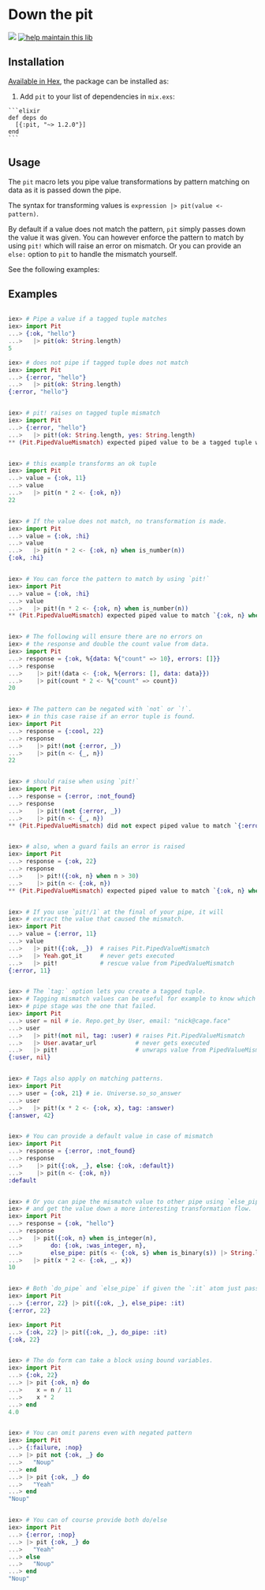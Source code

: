 # Down the pit

<a href="https://travis-ci.org/vic/pit"><img src="https://travis-ci.org/vic/pit.svg"></a>
[![help maintain this lib](https://img.shields.io/badge/looking%20for%20maintainer-DM%20%40vborja-663399.svg)](https://twitter.com/vborja)


## Installation

[Available in Hex](https://hex.pm/packages/pit), the package can be installed as:

  1. Add `pit` to your list of dependencies in `mix.exs`:

    ```elixir
    def deps do
      [{:pit, "~> 1.2.0"}]
    end
    ```

## Usage

The `pit` macro lets you pipe value transformations by pattern matching
on data as it is passed down the pipe.

The syntax for transforming values is `expression |> pit(value <- pattern)`.

By default if a value does not match the pattern, `pit` simply passes down
the value it was given. You can however enforce the pattern
to match by using `pit!` which will raise an error on mismatch. Or you
can provide an `else:` option to `pit` to handle the mismatch yourself.

See the following examples:

## Examples

```elixir

iex> # Pipe a value if a tagged tuple matches
iex> import Pit
...> {:ok, "hello"}
...>   |> pit(ok: String.length)
5

iex> # does not pipe if tagged tuple does not match
iex> import Pit
...> {:error, "hello"}
...>   |> pit(ok: String.length)
{:error, "hello"}


iex> # pit! raises on tagged tuple mismatch
iex> import Pit
...> {:error, "hello"}
...>   |> pit!(ok: String.length, yes: String.length)
** (Pit.PipedValueMismatch) expected piped value to be a tagged tuple with one of keys `[:ok, :yes]` but got `{:error, "hello"}`


iex> # this example transforms an ok tuple
iex> import Pit
...> value = {:ok, 11}
...> value
...>   |> pit(n * 2 <- {:ok, n})
22


iex> # If the value does not match, no transformation is made.
iex> import Pit
...> value = {:ok, :hi}
...> value
...>   |> pit(n * 2 <- {:ok, n} when is_number(n))
{:ok, :hi}


iex> # You can force the pattern to match by using `pit!`
iex> import Pit
...> value = {:ok, :hi}
...> value
...>   |> pit!(n * 2 <- {:ok, n} when is_number(n))
** (Pit.PipedValueMismatch) expected piped value to match `{:ok, n} when is_number(n)` but got `{:ok, :hi}`


iex> # The following will ensure there are no errors on
iex> # the response and double the count value from data.
iex> import Pit
...> response = {:ok, %{data: %{"count" => 10}, errors: []}}
...> response
...>    |> pit!(data <- {:ok, %{errors: [], data: data}})
...>    |> pit(count * 2 <- %{"count" => count})
20


iex> # The pattern can be negated with `not` or `!`.
iex> # in this case raise if an error tuple is found.
iex> import Pit
...> response = {:cool, 22}
...> response
...>    |> pit!(not {:error, _})
...>    |> pit(n <- {_, n})
22


iex> # should raise when using `pit!`
iex> import Pit
...> response = {:error, :not_found}
...> response
...>    |> pit!(not {:error, _})
...>    |> pit(n <- {_, n})
** (Pit.PipedValueMismatch) did not expect piped value to match `{:error, _}` but got `{:error, :not_found}`


iex> # also, when a guard fails an error is raised
iex> import Pit
...> response = {:ok, 22}
...> response
...>    |> pit!({:ok, n} when n > 30)
...>    |> pit(n <- {:ok, n})
** (Pit.PipedValueMismatch) expected piped value to match `{:ok, n} when n > 30` but got `{:ok, 22}`


iex> # If you use `pit!/1` at the final of your pipe, it will
iex> # extract the value that caused the mismatch.
iex> import Pit
...> value = {:error, 11}
...> value
...>   |> pit!({:ok, _})  # raises Pit.PipedValueMismatch
...>   |> Yeah.got_it     # never gets executed
...>   |> pit!            # rescue value from PipedValueMismatch
{:error, 11}


iex> # The `tag:` option lets you create a tagged tuple.
iex> # Tagging mismatch values can be useful for example to know which
iex> # pipe stage was the one that failed.
iex> import Pit
...> user = nil # ie. Repo.get_by User, email: "nick@cage.face"
...> user
...>   |> pit!(not nil, tag: :user) # raises Pit.PipedValueMismatch
...>   |> User.avatar_url           # never gets executed
...>   |> pit!                      # unwraps value from PipedValueMismatch
{:user, nil}


iex> # Tags also apply on matching patterns.
iex> import Pit
...> user = {:ok, 21} # ie. Universe.so_so_answer
...> user
...>   |> pit!(x * 2 <- {:ok, x}, tag: :answer)
{:answer, 42}


iex> # You can provide a default value in case of mismatch
iex> import Pit
...> response = {:error, :not_found}
...> response
...>    |> pit({:ok, _}, else: {:ok, :default})
...>    |> pit(n <- {:ok, n})
:default


iex> # Or you can pipe the mismatch value to other pipe using `else_pipe:` option
iex> # and get the value down a more interesting transformation flow.
iex> import Pit
...> response = {:ok, "hello"}
...> response
...>   |> pit({:ok, n} when is_integer(n),
...>        do: {:ok, :was_integer, n},
...>        else_pipe: pit(s <- {:ok, s} when is_binary(s)) |> String.length |> pit({:ok, :was_string, len} <- len))
...>   |> pit(x * 2 <- {:ok, _, x})
10


iex> # Both `do_pipe` and `else_pipe` if given the `:it` atom just pass the value down
iex> import Pit
...> {:error, 22} |> pit({:ok, _}, else_pipe: :it)
{:error, 22}

iex> import Pit
...> {:ok, 22} |> pit({:ok, _}, do_pipe: :it)
{:ok, 22}


iex> # The do form can take a block using bound variables.
iex> import Pit
...> {:ok, 22}
...> |> pit {:ok, n} do
...>    x = n / 11
...>    x * 2
...> end
4.0


iex> # You can omit parens even with negated pattern
iex> import Pit
...> {:failure, :nop}
...> |> pit not {:ok, _} do
...>   "Noup"
...> end
...> |> pit {:ok, _} do
...>   "Yeah"
...> end
"Noup"


iex> # You can of course provide both do/else
iex> import Pit
...> {:error, :nop}
...> |> pit {:ok, _} do
...>   "Yeah"
...> else
...>   "Noup"
...> end
"Noup"
```

